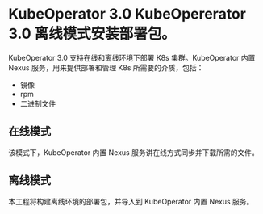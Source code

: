 # KubeOperator 3.0 KubeOpererator 3.0 离线模式安装部署包。

KubeOperator 3.0 支持在线和离线环境下部署 K8s 集群。KubeOperator 内置 Nexus 服务，用来提供部署和管理 K8s 所需要的介质，包括：

- 镜像
- rpm
- 二进制文件

## 在线模式

该模式下，KubeOperator 内置 Nexus 服务讲在线方式同步并下载所需的文件。

## 离线模式

本工程将构建离线环境的部署包，并导入到 KubeOperator 内置 Nexus 服务。

